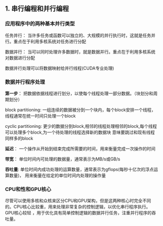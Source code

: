 ## 1. 串行编程和并行编程	

### 应用程序中的两种基本并行类型

任务并行： 当许多任务或函数可以独立的、大规模的并行执行时，这就是任务并行。重点在于利用多核系统对任务进行分配

数据并行： 当可以同时处理许多数据时，就是数据并行。重点在于利用多核系统对数据进行分配

数据并行处理可以将数据映射给并行线程(CUDA专业处理)

### 数据并行程序处理

**第一步**： 把数据依据线程进行划分，以使每个线程处理一部分数据。（块划分和周期划分）

block partitioning: 一组连续的数据被分到一个块内，每个block安排一个线程，线程通常在统一时间只处理一个block

cyclic partitioning: 更少的数据分到block,相邻的线程处理相邻的block,每个线程可以处理多个block,为一个待处理的线程选择新的数据块
意味要跳过和现有线程同样多的block

**延迟**： 一个操作从开始到结束完成所需要的时间，用来衡量完成一次操作的时间

**带宽**： 单位时间内可处理的数据量，通常表示为MB/s或GB/s

**吞吐量**: 单位时间内成功处理的运算数量，通常表示为gflops(每秒十亿次的浮点运算数量)， 用来衡量在给定的单位时间内处理的操作量

### CPU和性和GPU核心

尽管可以使用多核和众核来区分CPU和GPU架构，但是这两种核心时完全不同的。CPU核心比较重，用来处理非常复杂的控制逻辑，以优化串行程序执行。GPU核心较轻
，用于优化具有简单控制逻辑的数据并行任务，注重并行程序的吞吐量。
















































































































































































































































































































































































































































